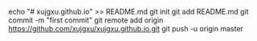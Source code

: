 echo "# xujgxu.github.io" >> README.md
git init
git add README.md
git commit -m "first commit"
git remote add origin https://github.com/xujgxu/xujgxu.github.io.git
git push -u origin master
